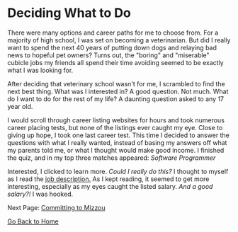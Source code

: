 # Deciding What to Do

There were many options and career paths for me to choose from. For a majority of high school, I was set on becoming a veterinarian. But did I really want to spend the next 40 years of putting down dogs and relaying bad news to hopeful pet owners? Turns out, the "boring" and "miserable" cubicle jobs my friends all spend their time avoiding seemed to be exactly what I was looking for.

After deciding that veterinary school wasn't for me, I scrambled to find the next best thing. What was I interested in? A good question. Not much. What do I want to do for the rest of my life? A daunting question asked to any 17 year old. 

I would scroll through career listing websites for hours and took numerous career placing tests, but none of the listings ever caught my eye. Close to giving up hope, I took one last career test. This time I decided to answer the questions with what I really wanted, instead of basing my answers off what my parents told me, or what I thought would make good income. I finished the quiz, and in my top three matches appeared: *Software Programmer*

Interested, I clicked to learn more. *Could I really do this?* I thought to myself as I read the [job description.](https://www.herzing.edu/description/computer-programmer) As I kept reading, it seemed to get more interesting, especially as my eyes caught the listed salary. *And a good salary?!* I was hooked. 

Next Page: [Committing to Mizzou](page3.md)

[Go Back to Home](README.md)
